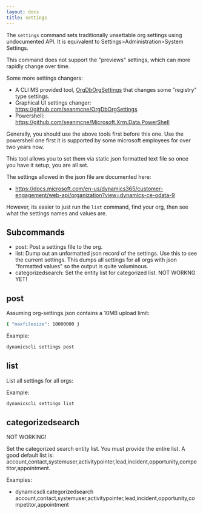 ```yaml
---
layout: docs
title: settings
---
```


The `settings` command sets traditionally unsettable org settings using undocumented API. It is equivalent to Settings>Administration>System Settings.

This command does not support the "previews" settings, which can more rapidly change over time.

Some more settings changers:
* A CLI MS provided tool, [OrgDbOrgSettings](https://support.microsoft.com/en-us/help/2691237/orgdborgsettings-tool-for-microsoft-dynamics-crm) that changes some "registry" type settings.
* Graphical UI settings changer: https://github.com/seanmcne/OrgDbOrgSettings
* Powershell: https://github.com/seanmcne/Microsoft.Xrm.Data.PowerShell

Generally, you should use the above tools first before this one. Use the powershell one first it is supported by some microsoft employees for over two years now.

This tool allows you to set them via static json formatted text file so once you have it setup, you are all set.

The settings allowed in the json file are documented here:
* https://docs.microsoft.com/en-us/dynamics365/customer-engagement/web-api/organization?view=dynamics-ce-odata-9

However, its easier to just run the `list` command, find your org, then see what the settings names and values are.

## Subcommands
* post: Post a settings file to the org.
* list: Dump out an unformatted json record of the settings. Use this to see the current settings. This dumps all settings for all orgs with json "formatted values" so the output is quite voluminous.
* categorizedsearch: Set the entity list for categorized list. NOT WORKNG YET!

## post

Assuming org-settings.json contains a 10MB upload limit:

```sh
{ "maxfilesize": 10000000 }
```

Example:

```sh
dynamicscli settings post
```

## list
List all settings for all orgs:

Example:

```sh
dynamicscli settings list
```

## categorizedsearch

NOT WORKING!

Set the categorized search entity list. You must provide the entire list. A good default list is: account,contact,systemuser,activitypointer,lead,incident,opportunity,competitor,appointment.

Examples:
* dynamicscli categorizedsearch account,contact,systemuser,activitypointer,lead,incident,opportunity,competitor,appointment

